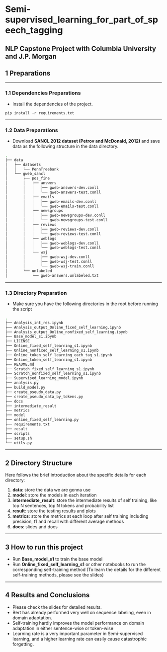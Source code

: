 # Semi-supervised_learning_for_part_of_speech_tagging
## NLP Capstone Project with Columbia University and J.P. Morgan

## 1 Preparations

---

### 1.1 Dependencies Preparations

- Install the dependencies of the project.

```
pip install -r requirements.txt
```    

---

### 1.2 Data Preparations

- Download **SANCL 2012 dataset (Petrov and McDonald, 2012)** and save data as the following structure in the data directory.

```bash
.
├── data
│   ├── datasets
│   │   └── PennTreebank
│   └── gweb_sancl
│       ├── pos_fine
│       │   ├── answers
│       │   │   ├── gweb-answers-dev.conll
│       │   │   └── gweb-answers-test.conll
│       │   ├── emails
│       │   │   ├── gweb-emails-dev.conll
│       │   │   └── gweb-emails-test.conll
│       │   ├── newsgroups
│       │   │   ├── gweb-newsgroups-dev.conll
│       │   │   └── gweb-newsgroups-test.conll
│       │   ├── reviews
│       │   │   ├── gweb-reviews-dev.conll
│       │   │   └── gweb-reviews-test.conll
│       │   ├── weblogs
│       │   │   ├── gweb-weblogs-dev.conll
│       │   │   └── gweb-weblogs-test.conll
│       │   └── wsj
│       │       ├── gweb-wsj-dev.conll
│       │       ├── gweb-wsj-test.conll
│       │       └── gweb-wsj-train.conll
│       └── unlabeled
│           └── gweb-answers.unlabeled.txt
```

---

### 1.3 Directory Preparation
- Make sure you have the following directories in the root before running the script

```bash
.
├── Analysis_int_res.ipynb
├── Analysis_output_Online_fixed_self_learning.ipynb
├── Analysis_output_Online_nonfixed_self_learning.ipynb
├── Base_model_s1.ipynb
├── LICENSE
├── Online_fixed_self_learning_s1.ipynb
├── Online_nonfixed_self_learning_s1.ipynb
├── Online_token_self_learning_each_tag_s1.ipynb
├── Online_token_self_learning_s1.ipynb
├── README.md
├── Scratch_fixed_self_learning_s1.ipynb
├── Scratch_nonfixed_self_learning_s1.ipynb
├── Supervised_learning_model.ipynb
├── analysis.py
├── build_model.py
├── create_pseudo_data.py
├── create_pseudo_data_by_tokens.py
├── docs
├── intermediate_result
├── metrics
├── model
├── online_fixed_self_learning.py
├── requirements.txt
├── result
├── scripts
├── setup.sh
└── utils.py
```

---

## 2 Directory Structure

Here follows the brief introduction about the specific details for each directory:
1. **data**: store the data we are gonna use
2. **model**: store the models in each iteration   
3. **intermediate_result**: store the intermediate results of self training, like top N sentences, top N tokens and probability list
4. **result**: store the testing results and plots
5. **metrics**: store the metrics at each loop after self training including precision, f1 and recall with different average methods
6. **docs**: slides and docs

---

## 3 How to run this project

- Run **Base_model_s1** to train the base model
- Run **Online_fixed_self_learning_s1** or other notebooks to run the corresponding self-training method (To learn the details for the different self-training methods, please see the slides)

---

## 4 Results and Conclusions

- Please check the slides for detailed results.
- Bert has already performed very well on sequence labeling, even in domain adaptation.
- Self-training hardly improves the model performance on domain adaptation in either sentence-wise or token-wise
- Learning rate is a very important parameter in Semi-supervised learning, and a higher learning rate can easily cause catastrophic forgetting.

